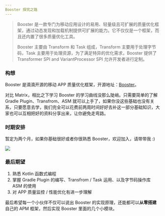 ```yaml
---
Booster 探究之路
---
```


> Booster 是一款专门为移动应用设计的易用、轻量级且可扩展的质量优化框架，通过动态发现和加载机制提供可扩展的能力。它不仅仅是一个框架，而且还内置了很多质量优化工具。
>
> Booster 主要由 Transform 和 Task 组成，Transform 主要用于处理字节码，Task 主要用于处理资源，为了满足特异的优化需求，Booster 提供了 Transformer SPI and VariantProcessor SPI 允许开发者进行定制。

### 构想

Booster 是滴滴开源的移动 APP 质量优化框架，开源地址：[Booster](https://github.com/didi/booster)。

对比 Matrix，相比之下学习 Booster 的学习曲线没那么陡峭。只需要简单的了解 Gradle Plugin、Transfrom、ASM 就可以上手了，如果你没这些基础也没有关系，只要愿意去学，我们完全可以花费前两周时间好好去补这一部分基础知识，大家也可以互相把好的资料分享出来，让你避免走弯路。

### 时期安排

暂定为两个月，如果你基础很好或者你很熟悉 Booster，欢迎加入，请带带我 :)

![](https://i.loli.net/2019/09/04/tykZqwsj6dLPWUM.jpg)

### 最后期望

1. 熟悉 Kotlin 函数式编程
2. 掌握 Gradle Plugin 的编写、Transfrom / Task 运用、以及字节码操作库 ASM 的使用
3. 对 APP 质量监控 / 性能优化有进一步理解

最后希望每一个小伙伴不仅可以说出 Booster 的实现原理，还能都可以**从零搭建**自己的 APM 框架，然后实现 Booster 里面的几个小模块。

